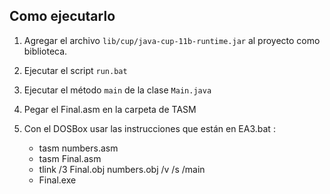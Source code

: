 

## Como ejecutarlo
1. Agregar el archivo `lib/cup/java-cup-11b-runtime.jar` al proyecto como biblioteca.

2. Ejecutar el script `run.bat`

3. Ejecutar el método `main` de la clase `Main.java` 

4. Pegar el Final.asm en la carpeta de TASM

5. Con el DOSBox usar las instrucciones que están en EA3.bat :

   - tasm numbers.asm
   - tasm Final.asm
   - tlink /3 Final.obj numbers.obj /v /s /main
   - Final.exe
   
   
